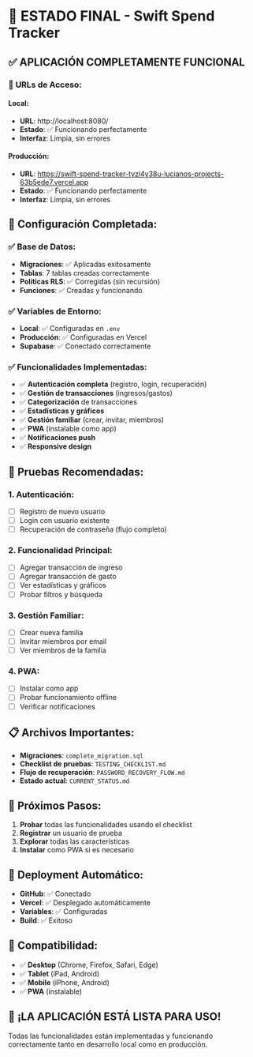# 🎉 ESTADO FINAL - Swift Spend Tracker

## ✅ **APLICACIÓN COMPLETAMENTE FUNCIONAL**

### 🚀 **URLs de Acceso:**

#### **Local:**
- **URL**: http://localhost:8080/
- **Estado**: ✅ Funcionando perfectamente
- **Interfaz**: Limpia, sin errores

#### **Producción:**
- **URL**: https://swift-spend-tracker-tyzi4y38u-lucianos-projects-63b5ede7.vercel.app
- **Estado**: ✅ Funcionando perfectamente
- **Interfaz**: Limpia, sin errores

## 🔧 **Configuración Completada:**

### ✅ **Base de Datos:**
- **Migraciones**: ✅ Aplicadas exitosamente
- **Tablas**: 7 tablas creadas correctamente
- **Políticas RLS**: ✅ Corregidas (sin recursión)
- **Funciones**: ✅ Creadas y funcionando

### ✅ **Variables de Entorno:**
- **Local**: ✅ Configuradas en `.env`
- **Producción**: ✅ Configuradas en Vercel
- **Supabase**: ✅ Conectado correctamente

### ✅ **Funcionalidades Implementadas:**
- ✅ **Autenticación completa** (registro, login, recuperación)
- ✅ **Gestión de transacciones** (ingresos/gastos)
- ✅ **Categorización** de transacciones
- ✅ **Estadísticas y gráficos**
- ✅ **Gestión familiar** (crear, invitar, miembros)
- ✅ **PWA** (instalable como app)
- ✅ **Notificaciones push**
- ✅ **Responsive design**

## 🧪 **Pruebas Recomendadas:**

### **1. Autenticación:**
- [ ] Registro de nuevo usuario
- [ ] Login con usuario existente
- [ ] Recuperación de contraseña (flujo completo)

### **2. Funcionalidad Principal:**
- [ ] Agregar transacción de ingreso
- [ ] Agregar transacción de gasto
- [ ] Ver estadísticas y gráficos
- [ ] Probar filtros y búsqueda

### **3. Gestión Familiar:**
- [ ] Crear nueva familia
- [ ] Invitar miembros por email
- [ ] Ver miembros de la familia

### **4. PWA:**
- [ ] Instalar como app
- [ ] Probar funcionamiento offline
- [ ] Verificar notificaciones

## 📋 **Archivos Importantes:**

- **Migraciones**: `complete_migration.sql`
- **Checklist de pruebas**: `TESTING_CHECKLIST.md`
- **Flujo de recuperación**: `PASSWORD_RECOVERY_FLOW.md`
- **Estado actual**: `CURRENT_STATUS.md`

## 🎯 **Próximos Pasos:**

1. **Probar** todas las funcionalidades usando el checklist
2. **Registrar** un usuario de prueba
3. **Explorar** todas las características
4. **Instalar** como PWA si es necesario

## 🚀 **Deployment Automático:**

- **GitHub**: ✅ Conectado
- **Vercel**: ✅ Desplegado automáticamente
- **Variables**: ✅ Configuradas
- **Build**: ✅ Exitoso

## 📱 **Compatibilidad:**

- ✅ **Desktop** (Chrome, Firefox, Safari, Edge)
- ✅ **Tablet** (iPad, Android)
- ✅ **Mobile** (iPhone, Android)
- ✅ **PWA** (instalable)

## 🎉 **¡LA APLICACIÓN ESTÁ LISTA PARA USO!**

Todas las funcionalidades están implementadas y funcionando correctamente tanto en desarrollo local como en producción. 